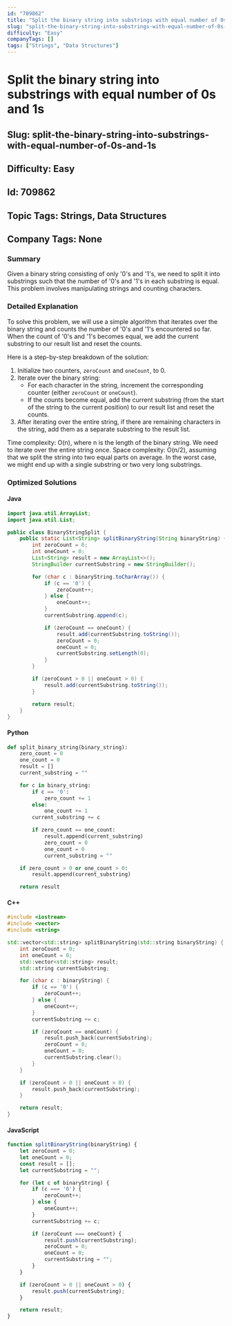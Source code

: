 ```yaml
---
id: "709862"
title: "Split the binary string into substrings with equal number of 0s and 1s"
slug: "split-the-binary-string-into-substrings-with-equal-number-of-0s-and-1s"
difficulty: "Easy"
companyTags: []
tags: ["Strings", "Data Structures"]
---
```


# Split the binary string into substrings with equal number of 0s and 1s
## Slug: split-the-binary-string-into-substrings-with-equal-number-of-0s-and-1s
## Difficulty: Easy
## Id: 709862
## Topic Tags: Strings, Data Structures
## Company Tags: None

### Summary
Given a binary string consisting of only '0's and '1's, we need to split it into substrings such that the number of '0's and '1's in each substring is equal. This problem involves manipulating strings and counting characters.

### Detailed Explanation
To solve this problem, we will use a simple algorithm that iterates over the binary string and counts the number of '0's and '1's encountered so far. When the count of '0's and '1's becomes equal, we add the current substring to our result list and reset the counts.

Here is a step-by-step breakdown of the solution:

1. Initialize two counters, `zeroCount` and `oneCount`, to 0.
2. Iterate over the binary string:
   - For each character in the string, increment the corresponding counter (either `zeroCount` or `oneCount`).
   - If the counts become equal, add the current substring (from the start of the string to the current position) to our result list and reset the counts.
3. After iterating over the entire string, if there are remaining characters in the string, add them as a separate substring to the result list.

Time complexity: O(n), where n is the length of the binary string. We need to iterate over the entire string once.
Space complexity: O(n/2), assuming that we split the string into two equal parts on average. In the worst case, we might end up with a single substring or two very long substrings.

### Optimized Solutions

#### Java
```java
import java.util.ArrayList;
import java.util.List;

public class BinaryStringSplit {
    public static List<String> splitBinaryString(String binaryString) {
        int zeroCount = 0;
        int oneCount = 0;
        List<String> result = new ArrayList<>();
        StringBuilder currentSubstring = new StringBuilder();

        for (char c : binaryString.toCharArray()) {
            if (c == '0') {
                zeroCount++;
            } else {
                oneCount++;
            }
            currentSubstring.append(c);

            if (zeroCount == oneCount) {
                result.add(currentSubstring.toString());
                zeroCount = 0;
                oneCount = 0;
                currentSubstring.setLength(0);
            }
        }

        if (zeroCount > 0 || oneCount > 0) {
            result.add(currentSubstring.toString());
        }

        return result;
    }
}
```

#### Python
```python
def split_binary_string(binary_string):
    zero_count = 0
    one_count = 0
    result = []
    current_substring = ""

    for c in binary_string:
        if c == '0':
            zero_count += 1
        else:
            one_count += 1
        current_substring += c

        if zero_count == one_count:
            result.append(current_substring)
            zero_count = 0
            one_count = 0
            current_substring = ""

    if zero_count > 0 or one_count > 0:
        result.append(current_substring)

    return result
```

#### C++
```cpp
#include <iostream>
#include <vector>
#include <string>

std::vector<std::string> splitBinaryString(std::string binaryString) {
    int zeroCount = 0;
    int oneCount = 0;
    std::vector<std::string> result;
    std::string currentSubstring;

    for (char c : binaryString) {
        if (c == '0') {
            zeroCount++;
        } else {
            oneCount++;
        }
        currentSubstring += c;

        if (zeroCount == oneCount) {
            result.push_back(currentSubstring);
            zeroCount = 0;
            oneCount = 0;
            currentSubstring.clear();
        }
    }

    if (zeroCount > 0 || oneCount > 0) {
        result.push_back(currentSubstring);
    }

    return result;
}
```

#### JavaScript
```javascript
function splitBinaryString(binaryString) {
    let zeroCount = 0;
    let oneCount = 0;
    const result = [];
    let currentSubstring = "";

    for (let c of binaryString) {
        if (c === '0') {
            zeroCount++;
        } else {
            oneCount++;
        }
        currentSubstring += c;

        if (zeroCount === oneCount) {
            result.push(currentSubstring);
            zeroCount = 0;
            oneCount = 0;
            currentSubstring = "";
        }
    }

    if (zeroCount > 0 || oneCount > 0) {
        result.push(currentSubstring);
    }

    return result;
}
```